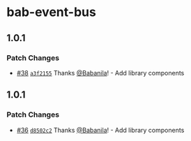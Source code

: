 # bab-event-bus

## 1.0.1

### Patch Changes

- [#38](https://github.com/Babanila/design-system/pull/38) [`a3f2155`](https://github.com/Babanila/design-system/commit/a3f21554713b65bc0b595c07aadf7284f6eb11e0) Thanks [@Babanila](https://github.com/Babanila)! - Add library components

## 1.0.1

### Patch Changes

- [#36](https://github.com/Babanila/design-system/pull/36) [`d8502c2`](https://github.com/Babanila/design-system/commit/d8502c2b884841153b579d6b290bc6582d84583b) Thanks [@Babanila](https://github.com/Babanila)! - Add library components

